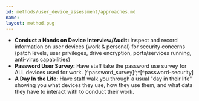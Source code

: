 ```yaml
---
id: methods/user_device_assessment/approaches.md
name: 
layout: method.pug
---
```


* **Conduct a Hands on  Device Interview/Audit:** Inspect and record information on user devices (work & personal) for security concerns (patch levels, user privileges, drive encryption, ports/services running, anti-virus capabilities)
* **Password User Survey:** Have staff take the password use survey for ALL devices used for work. [^password_survey]^,^[^password-security]
* **A Day In the Life:** Have staff walk you through a usual "day in their life" showing you what devices they use, how they use them, and what data they have to interact with to conduct their work.

